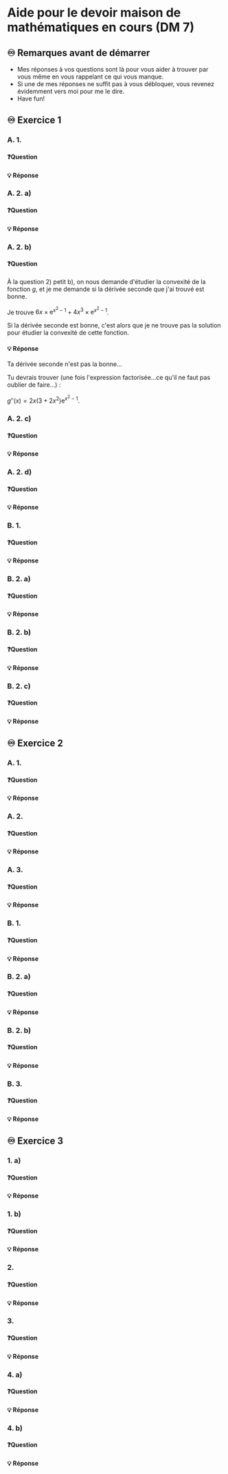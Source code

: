 # Aide pour le devoir maison de mathématiques en cours (DM 7)
## ♾️ Remarques avant de démarrer
- Mes réponses à vos questions sont là pour vous aider à trouver par vous même en vous rappelant ce qui vous manque.
- Si une de mes réponses ne suffit pas à vous débloquer, vous revenez évidemment vers moi pour me le dire.
- Have fun!

## ♾️ Exercice 1

### A. 1. 
#### ❓Question

####  💡 Réponse


### A. 2. a) 
#### ❓Question

####  💡 Réponse

### A. 2. b)
#### ❓Question
À la question 2) petit b), on nous demande d'étudier la convexité de la fonction $g$, et je me demande si la dérivée seconde que j'ai trouvé est bonne.

Je trouve $6x\times\text{e}^{x^2-1}+4x^3\times\text{e}^{x^2-1}$.

Si la dérivée seconde est bonne, c'est alors que je ne trouve pas la solution pour étudier la convexité de cette fonction.
####  💡 Réponse
Ta dérivée seconde n'est pas la bonne...

Tu devrais trouver (une fois l'expression factorisée...ce qu'il ne faut pas oublier de faire...) :

$g''(x)=2x\left(3+2x^2\right)\text{e}^{x^2-1}$.


### A. 2. c)
#### ❓Question

####  💡 Réponse

### A. 2. d)
#### ❓Question

####  💡 Réponse

### B. 1.
#### ❓Question

####  💡 Réponse

### B. 2. a)
#### ❓Question

####  💡 Réponse

### B. 2. b)
#### ❓Question

####  💡 Réponse

### B. 2. c)
#### ❓Question

####  💡 Réponse


## ♾️ Exercice 2

### A. 1.
#### ❓Question

####  💡 Réponse

### A. 2.
#### ❓Question

####  💡 Réponse

### A. 3.
#### ❓Question

####  💡 Réponse

### B. 1.
#### ❓Question

####  💡 Réponse

### B. 2. a)
#### ❓Question

####  💡 Réponse

### B. 2. b)
#### ❓Question

####  💡 Réponse

### B. 3.
#### ❓Question

####  💡 Réponse


## ♾️ Exercice 3

### 1. a)
#### ❓Question

####  💡 Réponse

### 1. b)
#### ❓Question

####  💡 Réponse

### 2.
#### ❓Question

####  💡 Réponse

### 3.
#### ❓Question

####  💡 Réponse

### 4. a)
#### ❓Question

####  💡 Réponse

### 4. b)
#### ❓Question

####  💡 Réponse

